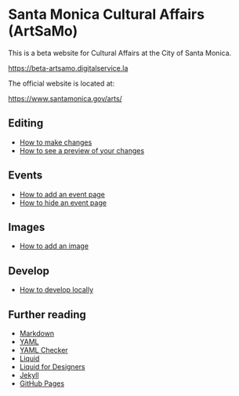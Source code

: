 # Santa Monica Cultural Affairs (ArtSaMo)

This is a beta website for Cultural Affairs at the City of Santa Monica.

https://beta-artsamo.digitalservice.la

The official website is located at:

https://www.santamonica.gov/arts/

## Editing

* [How to make changes](https://github.com/jimthoburn/artsamo/blob/master/_how-to/make-changes.markdown)
* [How to see a preview of your changes](https://github.com/jimthoburn/artsamo/blob/master/_how-to/preview-your-changes.markdown)

## Events

* [How to add an event page](https://github.com/jimthoburn/artsamo/blob/master/_how-to/add-an-event.markdown)
* [How to hide an event page](https://github.com/jimthoburn/artsamo/blob/master/_how-to/hide-an-event.markdown)

## Images

* [How to add an image](https://github.com/jimthoburn/artsamo/blob/master/_how-to/add-an-image.markdown)

## Develop

* [How to develop locally](https://github.com/jimthoburn/artsamo/blob/master/_how-to/develop.markdown)

## Further reading

* [Markdown](https://guides.github.com/features/mastering-markdown/)
* [YAML](https://docs.ansible.com/ansible/latest/reference_appendices/YAMLSyntax.html)
* [YAML Checker](http://www.yamllint.com)
* [Liquid](https://shopify.github.io/liquid/)
* [Liquid for Designers](https://github.com/Shopify/liquid/wiki/Liquid-for-Designers)
* [Jekyll](https://jekyllrb.com/docs/home/)
* [GitHub Pages](https://pages.github.com)
